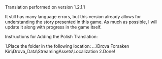 Translation performed on version 1.2.1.1

It still has many language errors, but this version already allows for understanding the story presented in this game.
As much as possible, I will update it along with progress in the game itself.

Instructions for Adding the Polish Translation:

1.Place the folder in the following location:
...\Drova Forsaken Kin\Drova_Data\StreamingAssets\Localization
2.Done!
